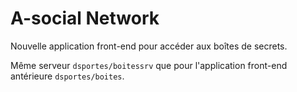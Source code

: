 # A-social Network

Nouvelle application front-end pour accéder aux boîtes de secrets.

Même serveur `dsportes/boitessrv` que pour l'application front-end antérieure `dsportes/boites`.
